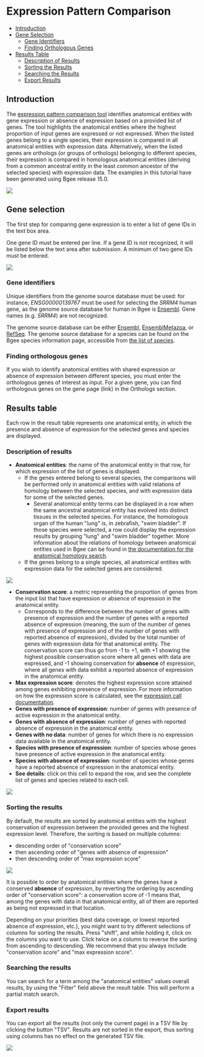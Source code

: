 # Expression Pattern Comparison
*   [Introduction](#introduction "Quick jump to this section")
*   [Gene Selection](#gene-selection "Quick jump to this section")
    *   [Gene Identifiers](#gene-identifiers "Quick jump to this section")
    *   [Finding Orthologous Genes](#finding-orthologous-genes "Quick jump to this section")
*   [Results Table](#results-table "Quick jump to this section")
    *   [Description of Results](#description-of-results "Quick jump to this section")
    *   [Sorting the Results](#sorting-the-results "Quick jump to this section")
    *   [Searching the Results](#searching-the-results "Quick jump to this section")
    *   [Export Results](#export-results "Quick jump to this section")
    
## Introduction

The [expression pattern comparison tool](/analysis/expr-comparison) identifies anatomical entities with gene expression or absence of expression based on a provided list of genes. The tool highlights the anatomical entities where the highest proportion of input genes are expressed or not expressed. When the listed genes belong to a single species, their expression is compared in all anatomical entities with expression data. Alternatively, when the listed genes are orthologs (or groups of orthologs) belonging to different species, their expression is compared in homologous anatomical entities (deriving from a common ancestral entity in the least common ancestor of the selected species) with expression data. The examples in this tutorial have been generated using Bgee release 15.0.

![](../img/doc/expression-comparison/expression-comparison-overview.png#tutoimgborder)

## Gene selection

The first step for comparing gene expression is to enter a list of gene IDs in the text box area. 

One gene ID must be entered per line. If a gene ID is not recognized, it will be listed below the text area after submission.
A minimum of two gene IDs must be entered.

![](../img/doc/expression-comparison/gene-selection.png#tutoimgborder)

### Gene identifiers
Unique identifiers from the genome source database must be used: for instance, *ENSG00000139767* must be used for selecting the *SRRM4* human gene, as the genome source database for human in Bgee is [Ensembl](https://www.ensembl.org/). Gene names (e.g. *SRRM4*) are not recognized.

The genome source database can be either [Ensembl](https://www.ensembl.org/), [EnsemblMetazoa](https://metazoa.ensembl.org/),
or [RefSeq](https://www.ncbi.nlm.nih.gov/refseq/). The genome source database for a species can be found
on the Bgee species information page, accessible from [the list of species](https://www.bgee.org/search/species).


### Finding orthologous genes
If you wish to identify anatomical entities with shared expression or absence of expression between different species, you must enter the orthologous genes of interest as input.  For a given gene, you can find orthologous genes on the gene page (link) in the Orthologs section.

## Results table

Each row in the result table represents one anatomical entity, in which the presence and absence of expression for the selected genes and species are displayed.

### Description of results

* **Anatomical entities**: the name of the anatomical entity in that row, for which expression of the list of genes is displayed.
  * If the genes entered belong to several species, the comparisons will be performed only in anatomical entities with valid relations of homology between the selected species, and with expression data for some of the selected genes.
      * Several anatomical entity terms can be displayed in a row when the same ancestral anatomical entity has evolved into distinct tissues in the selected species. For instance, the homologous organ of the human "lung" is, in zebrafish, "swim bladder". If those species were selected, a row could display the expression results by grouping "lung" and "swim bladder" together. More information about the relations of homology between anatomical entities used in Bgee can be found in [the documentation for the anatomical homology search](/support/tutorial-anatomical-homology).
   * If the genes belong to a single species, all anatomical entities with expression data for the selected genes are considered.

![](../img/doc/expression-comparison/expr-comp-anat-entities.png#tutoimgborder)

* **Conservation score**: a metric representing the proportion of genes from the input list that have expression or absence of expression in the anatomical entity.
   * Corresponds to the difference between the number of genes with presence of expression and the number of genes with a reported absence of expression (meaning, the sum of the number of genes with presence of expression and of the number of genes with reported absence of expression), divided by the total number of genes with expression data for that anatomical entity. The conservation score can thus go from -1 to +1, with +1 showing the highest possible conservation score where all genes with data are expressed, and -1 showing conservation for **absence** of expression, where all genes with data exhibit a reported absence of expression in the anatomical entity.
* **Max expression score**: denotes the highest expression score attained among genes exhibiting presence of expression. For more information on how the expression score is calculated, see the [expression call documentation](/support/tutorial-expression-call-download-documentation). 
* **Genes with presence of expression**: number of genes with presence of active expression in the anatomical entity.
* **Genes with absence of expression**: number of genes with reported absence of expression in the anatomical entity.
* **Genes with no data**: number of genes for which there is no expression data available in the anatomical entity.
* **Species with presence of expression**: number of species whose genes have presence of active expression in the anatomical entity.
* **Species with absence of expression**: number of species whose genes have a reported absence of expression in the anatomical entity.
* **See details**: click on this cell to expand the row, and see the complete list of genes and species related to each cell.

![](../img/doc/expression-comparison/expr-comp-see-details.png#tutoimgborder)

### Sorting the results

By default, the results are sorted by anatomical entities with the highest conservation of expression
between the provided genes and the highest expression level. Therefore, the sorting is based on multiple columns:

* descending order of "conservation score"
* then ascending order of "genes with absence of expression"
* then descending order of "max expression score"

![](../img/doc/expression-comparison/expr-comp-default-sorting.png#tutoimgborder)

It is possible to order by anatomical entities where the genes have a conserved **absence** of expression,
by reverting the ordering by ascending order of "conservation score": a conservation score of -1 means that,
among the genes with data in that anatomical entity, all of them are reported as being not expressed in that location.

Depending on your priorities (best data coverage, or lowest reported absence of expression, etc.), you might want to try
different selections of columns for sorting the results. Press "shift", and while holding it, click on the columns you want to use.
Click twice on a column to reverse the sorting from ascending to descending. We recommend that you always include "conservation score"
and "max expression score".

### Searching the results

You can search for a term among the "anatomical entities" values overall results, by using the "Filter" field
above the result table. This will perform a partial match search.

### Export results

You can export all the results (not only the current page) in a TSV file by clicking the button "TSV".
Results are not sorted in the export, thus sorting using columns has no effect on the generated TSV file.

![](../img/doc/expression-comparison/expr-comp-export.png#tutoimgborder)
